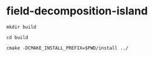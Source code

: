 # field-decomposition-island
```
mkdir build

cd build

cmake -DCMAKE_INSTALL_PREFIX=$PWD/install ../
```
